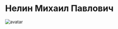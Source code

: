 # Нелин Михаил Павлович
  ![avatar](https://sun9-63.userapi.com/impg/VYRL9_KYNawdyyAlDhOTvXEVYwOOkaiTLeR-wQ/nCTly6Nm0c8.jpg?size=810x1080&quality=95&sign=cbea163c9f34ba37463e80c43b16800b&type=album)